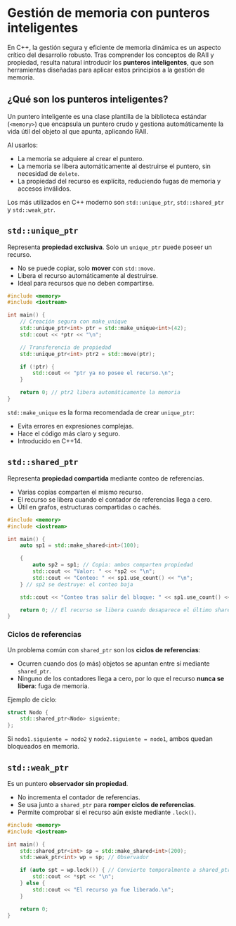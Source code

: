 # Gestión de memoria con punteros inteligentes

En C++, la gestión segura y eficiente de memoria dinámica es un aspecto crítico del desarrollo robusto. Tras comprender los conceptos de RAII y propiedad, resulta natural introducir los **punteros inteligentes**, que son herramientas diseñadas para aplicar estos principios a la gestión de memoria.

## ¿Qué son los punteros inteligentes?

Un puntero inteligente es una clase plantilla de la biblioteca estándar (`<memory>`) que encapsula un puntero crudo y gestiona automáticamente la vida útil del objeto al que apunta, aplicando RAII.

Al usarlos:

* La memoria se adquiere al crear el puntero.
* La memoria se libera automáticamente al destruirse el puntero, sin necesidad de `delete`.
* La propiedad del recurso es explícita, reduciendo fugas de memoria y accesos inválidos.

Los más utilizados en C++ moderno son `std::unique_ptr`, `std::shared_ptr` y `std::weak_ptr`.


## `std::unique_ptr`

Representa **propiedad exclusiva**. Solo un `unique_ptr` puede poseer un recurso.

* No se puede copiar, solo **mover** con `std::move`.
* Libera el recurso automáticamente al destruirse.
* Ideal para recursos que no deben compartirse.

```cpp
#include <memory>
#include <iostream>

int main() {
    // Creación segura con make_unique
    std::unique_ptr<int> ptr = std::make_unique<int>(42);
    std::cout << *ptr << "\n";

    // Transferencia de propiedad
    std::unique_ptr<int> ptr2 = std::move(ptr);

    if (!ptr) {
        std::cout << "ptr ya no posee el recurso.\n";
    }

    return 0; // ptr2 libera automáticamente la memoria
}
```

`std::make_unique` es la forma recomendada de crear `unique_ptr`:

* Evita errores en expresiones complejas.
* Hace el código más claro y seguro.
* Introducido en C++14.


## `std::shared_ptr`

Representa **propiedad compartida** mediante conteo de referencias.

* Varias copias comparten el mismo recurso.
* El recurso se libera cuando el contador de referencias llega a cero.
* Útil en grafos, estructuras compartidas o cachés.

```cpp
#include <memory>
#include <iostream>

int main() {
    auto sp1 = std::make_shared<int>(100);

    {
        auto sp2 = sp1; // Copia: ambos comparten propiedad
        std::cout << "Valor: " << *sp2 << "\n";
        std::cout << "Conteo: " << sp1.use_count() << "\n";
    } // sp2 se destruye: el conteo baja

    std::cout << "Conteo tras salir del bloque: " << sp1.use_count() << "\n";

    return 0; // El recurso se libera cuando desaparece el último shared_ptr
}
```

### Ciclos de referencias

Un problema común con `shared_ptr` son los **ciclos de referencias**:

* Ocurren cuando dos (o más) objetos se apuntan entre sí mediante `shared_ptr`.
* Ninguno de los contadores llega a cero, por lo que el recurso **nunca se libera**: fuga de memoria.

Ejemplo de ciclo:

```cpp
struct Nodo {
    std::shared_ptr<Nodo> siguiente;
};
```

Si `nodo1.siguiente = nodo2` y `nodo2.siguiente = nodo1`, ambos quedan bloqueados en memoria.


## `std::weak_ptr`

Es un puntero **observador sin propiedad**.

* No incrementa el contador de referencias.
* Se usa junto a `shared_ptr` para **romper ciclos de referencias**.
* Permite comprobar si el recurso aún existe mediante `.lock()`.

```cpp
#include <memory>
#include <iostream>

int main() {
    std::shared_ptr<int> sp = std::make_shared<int>(200);
    std::weak_ptr<int> wp = sp; // Observador

    if (auto spt = wp.lock()) { // Convierte temporalmente a shared_ptr
        std::cout << *spt << "\n";
    } else {
        std::cout << "El recurso ya fue liberado.\n";
    }

    return 0;
}
```
